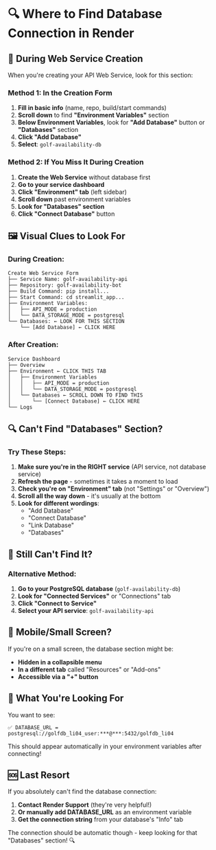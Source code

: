 # 🔍 Where to Find Database Connection in Render

## 🎯 During Web Service Creation

When you're creating your API Web Service, look for this section:

### Method 1: In the Creation Form
1. **Fill in basic info** (name, repo, build/start commands)
2. **Scroll down** to find **"Environment Variables"** section
3. **Below Environment Variables**, look for **"Add Database"** button or **"Databases"** section
4. **Click "Add Database"**
5. **Select**: `golf-availability-db`

### Method 2: If You Miss It During Creation
1. **Create the Web Service** without database first
2. **Go to your service dashboard** 
3. **Click "Environment" tab** (left sidebar)
4. **Scroll down** past environment variables
5. **Look for "Databases" section**
6. **Click "Connect Database"** button

## 🖼️ Visual Clues to Look For

### During Creation:
```
Create Web Service Form
├── Service Name: golf-availability-api
├── Repository: golf-availability-bot  
├── Build Command: pip install...
├── Start Command: cd streamlit_app...
├── Environment Variables:
│   ├── API_MODE = production
│   └── DATA_STORAGE_MODE = postgresql
└── Databases: ← LOOK FOR THIS SECTION
    └── [Add Database] ← CLICK HERE
```

### After Creation:
```
Service Dashboard
├── Overview
├── Environment ← CLICK THIS TAB
│   ├── Environment Variables
│   │   ├── API_MODE = production
│   │   └── DATA_STORAGE_MODE = postgresql
│   └── Databases ← SCROLL DOWN TO FIND THIS
│       └── [Connect Database] ← CLICK HERE
└── Logs
```

## 🔍 Can't Find "Databases" Section?

### Try These Steps:
1. **Make sure you're in the RIGHT service** (API service, not database service)
2. **Refresh the page** - sometimes it takes a moment to load
3. **Check you're on "Environment" tab** (not "Settings" or "Overview")
4. **Scroll all the way down** - it's usually at the bottom
5. **Look for different wordings**:
   - "Add Database"
   - "Connect Database" 
   - "Link Database"
   - "Databases"

## 🚨 Still Can't Find It?

### Alternative Method:
1. **Go to your PostgreSQL database** (`golf-availability-db`)
2. **Look for "Connected Services"** or "Connections" tab
3. **Click "Connect to Service"**
4. **Select your API service**: `golf-availability-api`

## 📱 Mobile/Small Screen?

If you're on a small screen, the database section might be:
- **Hidden in a collapsible menu**
- **In a different tab** called "Resources" or "Add-ons"
- **Accessible via a "+" button**

## 🎯 What You're Looking For

You want to see:
```
✅ DATABASE_URL = postgresql://golfdb_li04_user:***@***:5432/golfdb_li04
```

This should appear automatically in your environment variables after connecting!

## 🆘 Last Resort

If you absolutely can't find the database connection:
1. **Contact Render Support** (they're very helpful!)
2. **Or manually add DATABASE_URL** as an environment variable
3. **Get the connection string** from your database's "Info" tab

The connection should be automatic though - keep looking for that "Databases" section! 🔍
